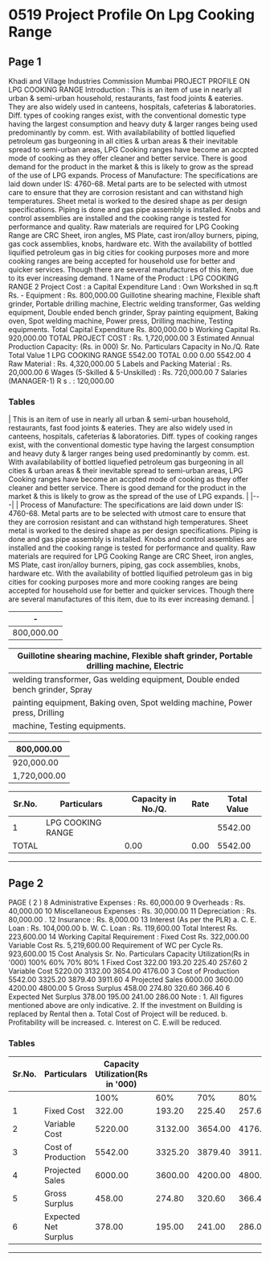# 0519 Project Profile On Lpg Cooking Range

## Page 1

Khadi and Village Industries Commission Mumbai PROJECT PROFILE ON LPG COOKING RANGE Introduction : This is an item of use in nearly all urban & semi-urban household, restaurants, fast food joints & eateries. They are also widely used in canteens, hospitals, cafeterias & laboratories. Diff. types of cooking ranges exist, with the conventional domestic type having the largest consumption and heavy duty & larger ranges being used predominantly by comm. est. With availabilability of bottled liquefied petroleum gas burgeoning in all cities & urban areas & their inevitable spread to semi-urban areas, LPG Cooking ranges have become an accpted mode of cooking as they offer cleaner and better service. There is good demand for the product in the market & this is likely to grow as the spread of the use of LPG expands. Process of Manufacture: The specifications are laid down under IS: 4760-68. Metal parts are to be selected with utmost care to ensure that they are corrosion resistant and can withstand high temperatures. Sheet metal is worked to the desired shape as per design specifications. Piping is done and gas pipe assembly is installed. Knobs and control assemblies are installed and the cooking range is tested for performance and quality. Raw materials are required for LPG Cooking Range are CRC Sheet, iron angles, MS Plate, cast iron/alloy burners, piping, gas cock assemblies, knobs, hardware etc. With the availability of bottled liquified petroleum gas in big cities for cooking purposes more and more cooking ranges are being accepted for household use for better and quicker services. Though there are several manufactures of this item, due to its ever increasing demand. 1 Name of the Product : LPG COOKING RANGE 2 Project Cost : a Capital Expenditure Land : Own Workshed in sq.ft Rs. - Equipment : Rs. 800,000.00 Guillotine shearing machine, Flexible shaft grinder, Portable drilling machine, Electric welding transformer, Gas welding equipment, Double ended bench grinder, Spray painting equipment, Baking oven, Spot welding machine, Power press, Drilling machine, Testing equipments. Total Capital Expenditure Rs. 800,000.00 b Working Capital Rs. 920,000.00 TOTAL PROJECT COST : Rs. 1,720,000.00 3 Estimated Annual Production Capacity: (Rs. in 000) Sr. No. Particulars Capacity in No./Q. Rate Total Value 1 LPG COOKING RANGE 5542.00 TOTAL 0.00 0.00 5542.00 4 Raw Material : Rs. 4,320,000.00 5 Labels and Packing Material : Rs. 20,000.00 6 Wages (5-Skilled & 5-Unskilled) : Rs. 720,000.00 7 Salaries (MANAGER-1) R s . : 120,000.00

### Tables

| This is an item of use in nearly all urban & semi-urban household, restaurants, fast food joints & eateries. They
are also widely used in canteens, hospitals, cafeterias & laboratories. Diff. types of cooking ranges exist, with the
conventional domestic type having the largest consumption and heavy duty & larger ranges being used
predominantly by comm. est. With availabilability of bottled liquefied petroleum gas burgeoning in all cities &
urban areas & their inevitable spread to semi-urban areas, LPG Cooking ranges have become an accpted mode
of cooking as they offer cleaner and better service. There is good demand for the product in the market & this is
likely to grow as the spread of the use of LPG expands. |
|---|
| Process of Manufacture: The specifications are laid down under IS: 4760-68. Metal parts are to be selected
with utmost care to ensure that they are corrosion resistant and can withstand high temperatures. Sheet metal is
worked to the desired shape as per design specifications. Piping is done and gas pipe assembly is installed.
Knobs and control assemblies are installed and the cooking range is tested for performance and quality. Raw
materials are required for LPG Cooking Range are CRC Sheet, iron angles, MS Plate, cast iron/alloy burners,
piping, gas cock assemblies, knobs, hardware etc. With the availability of bottled liquified petroleum gas in big
cities for cooking purposes more and more cooking ranges are being accepted for household use for better and
quicker services. Though there are several manufactures of this item, due to its ever increasing demand. |

| - |
|---|
| 800,000.00 |

| Guillotine shearing machine, Flexible shaft grinder, Portable drilling machine, Electric |
|---|
| welding transformer, Gas welding equipment, Double ended bench grinder, Spray |
| painting equipment, Baking oven, Spot welding machine, Power press, Drilling |
| machine, Testing equipments. |

| 800,000.00 |
|---|
| 920,000.00 |
| 1,720,000.00 |

| Sr.No. | Particulars | Capacity in No./Q. | Rate | Total Value |
|---|---|---|---|---|
| 1 | LPG COOKING RANGE |  |  | 5542.00 |
| TOTAL |  | 0.00 | 0.00 | 5542.00 |

---

## Page 2

PAGE ( 2 ) 8 Administrative Expenses : Rs. 60,000.00 9 Overheads : Rs. 40,000.00 10 Miscellaneous Expenses : Rs. 30,000.00 11 Depreciation : Rs. 80,000.00 . 12 Insurance : Rs. 8,000.00 13 Interest (As per the PLR) a. C. E. Loan : Rs. 104,000.00 b. W. C. Loan : Rs. 119,600.00 Total Interest Rs. 223,600.00 14 Working Capital Requirement : Fixed Cost Rs. 322,000.00 Variable Cost Rs. 5,219,600.00 Requirement of WC per Cycle Rs. 923,600.00 15 Cost Analysis Sr. No. Particulars Capacity Utilization(Rs in '000) 100% 60% 70% 80% 1 Fixed Cost 322.00 193.20 225.40 257.60 2 Variable Cost 5220.00 3132.00 3654.00 4176.00 3 Cost of Production 5542.00 3325.20 3879.40 3911.60 4 Projected Sales 6000.00 3600.00 4200.00 4800.00 5 Gross Surplus 458.00 274.80 320.60 366.40 6 Expected Net Surplus 378.00 195.00 241.00 286.00 Note : 1. All figures mentioned above are only indicative. 2. If the investment on Building is replaced by Rental then a. Total Cost of Project will be reduced. b. Profitability will be increased. c. Interest on C. E.will be reduced.

### Tables

| Sr.No. | Particulars | Capacity Utilization(Rs in '000) |  |  |  |
|---|---|---|---|---|---|
|  |  | 100% | 60% | 70% | 80% |
| 1 | Fixed Cost | 322.00 | 193.20 | 225.40 | 257.60 |
| 2 | Variable Cost | 5220.00 | 3132.00 | 3654.00 | 4176.00 |
| 3 | Cost of Production | 5542.00 | 3325.20 | 3879.40 | 3911.60 |
| 4 | Projected Sales | 6000.00 | 3600.00 | 4200.00 | 4800.00 |
| 5 | Gross Surplus | 458.00 | 274.80 | 320.60 | 366.40 |
| 6 | Expected Net Surplus | 378.00 | 195.00 | 241.00 | 286.00 |

---
